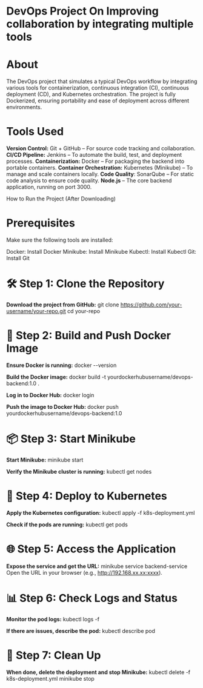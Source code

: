 #   DevOps Project On Improving collaboration by integrating multiple tools #

# About # 
The DevOps  project  that simulates a typical DevOps workflow by integrating various tools for containerization, continuous integration (CI), continuous deployment (CD), and Kubernetes orchestration. The project is fully Dockerized, ensuring portability and ease of deployment across different environments.

# Tools Used #
**Version Control:** Git + GitHub – For source code tracking and collaboration.
**CI/CD Pipeline:** Jenkins – To automate the build, test, and deployment processes.
**Containerization:** Docker – For packaging the backend into portable containers.
**Container Orchestration:** Kubernetes (Minikube) – To manage and scale containers locally.
**Code Quality**: SonarQube – For static code analysis to ensure code quality.
**Node.js** – The core backend application, running on port 3000.


How to Run the Project (After Downloading)
# Prerequisites #
Make sure the following tools are installed:

Docker: Install Docker
Minikube: Install Minikube
Kubectl: Install Kubectl
Git: Install Git

# 🛠️ Step 1: Clone the Repository #

**Download the project from GitHub:**
git clone https://github.com/your-username/your-repo.git
cd your-repo

# 🐳 Step 2: Build and Push Docker Image #

**Ensure Docker is running:**
docker --version

**Build the Docker image:**
docker build -t yourdockerhubusername/devops-backend:1.0 .

**Log in to Docker Hub:**
docker login

**Push the image to Docker Hub:**
docker push yourdockerhubusername/devops-backend:1.0

# 📦 Step 3: Start Minikube #

**Start Minikube:**
minikube start

**Verify the Minikube cluster is running:**
kubectl get nodes

# 📜 Step 4: Deploy to Kubernetes #

**Apply the Kubernetes configuration:**
kubectl apply -f k8s-deployment.yml

**Check if the pods are running:**
kubectl get pods

# 🌐 Step 5: Access the Application #

**Expose the service and get the URL:**
minikube service backend-service
Open the URL in your browser (e.g., http://192.168.xx.xx:xxxx).

# 📊 Step 6: Check Logs and Status #

**Monitor the pod logs:**
kubectl logs -f <pod-name>

**If there are issues, describe the pod:**
kubectl describe pod <pod-name>

# 🧹 Step 7: Clean Up #

**When done, delete the deployment and stop Minikube:**
kubectl delete -f k8s-deployment.yml
minikube stop

